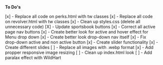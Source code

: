 
**To Do's**

[x] - Replace all code on perks.html with tw classes
[x] - Replace all code on revolver.html with tw classes
[x] - Clean up styles.css (delete all unnecessary code)
[X] - Update sportsbook buttons 
[x] - Correct all active page nav buttons
[x] - Create better look for active and hover effect for Menu drop down
[x] - Create better look drop-down nav itself
[x] - Fix drop-down active and non active button
[x] - Create slider functionality
[x] - Create different slides
[ ] - Replace all images with .webp format
[x] - Add propper responsive image resizing
[ ] - Clean up index.html look
[ ] - Add paralax effect with WildHart